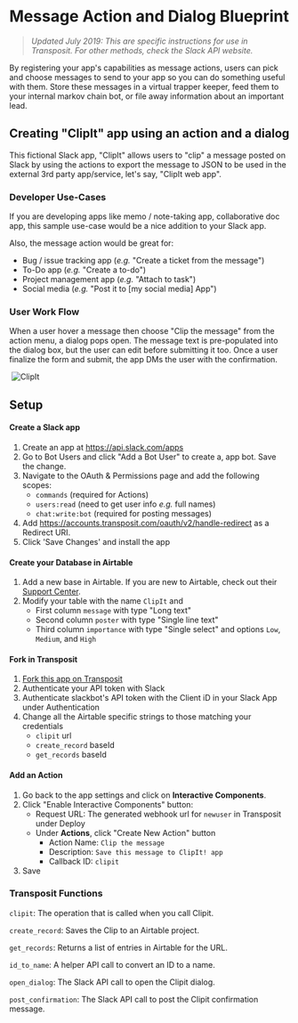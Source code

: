 # Message Action and Dialog Blueprint

> _Updated July 2019: This are specific instructions for use in Transposit. For other methods, check the Slack API website._

By registering your app's capabilities as message actions, users can pick and choose messages to send to your app so you can do something useful with them. Store these messages in a virtual trapper keeper, feed them to your internal markov chain bot, or file away information about an important lead.

## Creating "ClipIt" app using an action and a dialog

This fictional Slack app, "ClipIt" allows users to "clip" a message posted on Slack by using the actions to export the message to JSON to be used in the external 3rd party app/service, let's say, "ClipIt web app".

### Developer Use-Cases

If you are developing apps like memo / note-taking app, collaborative doc app, this sample use-case would be a nice addition to your Slack app.

Also, the message action would be great for:

- Bug / issue tracking app (_e.g._ "Create a ticket from the message")
- To-Do app (_e.g._ "Create a to-do")
- Project management app (_e.g._ "Attach to task")
- Social media (_e.g._ "Post it to [my social media] App")

### User Work Flow

When a user hover a message then choose "Clip the message" from the action menu, a dialog pops open.
The message text is pre-populated into the dialog box, but the user can edit before submitting it too.
Once a user finalize the form and submit, the app DMs the user with the confirmation.

​
![ClipIt](https://cdn.glitch.com/441299e3-79ff-44b2-9688-4ade057797c8%2Fscreen_actions_dialogs_demo.gif?1526686807617)

## Setup

#### Create a Slack app

1. Create an app at https://api.slack.com/apps
2. Go to Bot Users and click "Add a Bot User" to create a, app bot. Save the change.
3. Navigate to the OAuth & Permissions page and add the following scopes:
   - `commands` (required for Actions)
   - `users:read` (need to get user info _e.g._ full names)
   - `chat:write:bot` (required for posting messages)
4. Add https://accounts.transposit.com/oauth/v2/handle-redirect as a Redirect URI.
5. Click 'Save Changes' and install the app

#### Create your Database in Airtable

1. Add a new base in Airtable. If you are new to Airtable, check out their [Support Center](https://support.airtable.com/hc/en-us).
2. Modify your table with the name `ClipIt` and
   - First column `message` with type "Long text"
   - Second column `poster` with type "Single line text"
   - Third column `importance` with type "Single select" and options `Low`, `Medium`, and `High`

#### Fork in Transposit

1. [Fork this app on Transposit](https://console.transposit.com/t/transposit-sample/slack_actions_and_dialog?readme=true)
2. Authenticate your API token with Slack
3. Authenticate slackbot's API token with the Client iD in your Slack App under Authentication
4. Change all the Airtable specific strings to those matching your credentials
   - `clipit` url
   - `create_record` baseId
   - `get_records` baseId

#### Add an Action

1. Go back to the app settings and click on **Interactive Components**.
2. Click "Enable Interactive Components" button:
   - Request URL: The generated webhook url for `newuser` in Transposit under Deploy
   - Under **Actions**, click "Create New Action" button
     - Action Name: `Clip the message`
     - Description: `Save this message to ClipIt! app`
     - Callback ID: `clipit`
3. Save
   ​

### Transposit Functions

`clipit`: The operation that is called when you call Clipit.

`create_record`: Saves the Clip to an Airtable project.

`get_records`: Returns a list of entries in Airtable for the URL.

`id_to_name`: A helper API call to convert an ID to a name.

`open_dialog`: The Slack API call to open the Clipit dialog.

`post_confirmation`: The Slack API call to post the Clipit confirmation message.
